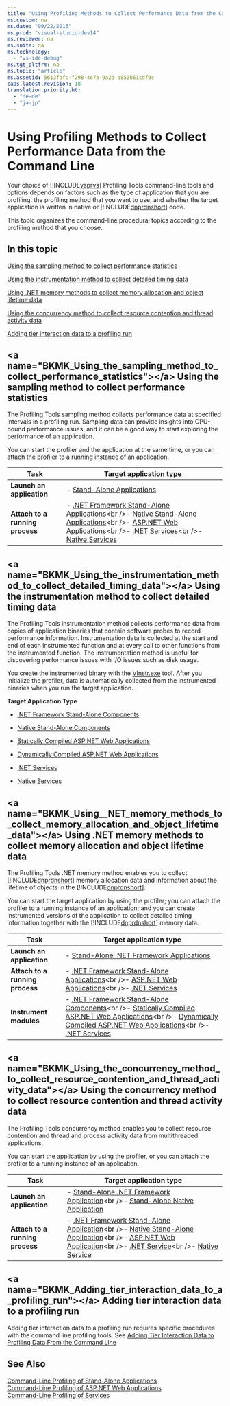 ```yaml
---
title: "Using Profiling Methods to Collect Performance Data from the Command Line"
ms.custom: na
ms.date: "09/22/2016"
ms.prod: "visual-studio-dev14"
ms.reviewer: na
ms.suite: na
ms.technology: 
  - "vs-ide-debug"
ms.tgt_pltfrm: na
ms.topic: "article"
ms.assetid: 5613fafc-f298-4e7a-9a2d-a853b61cdf9c
caps.latest.revision: 18
translation.priority.ht: 
  - "de-de"
  - "ja-jp"
---
```

# Using Profiling Methods to Collect Performance Data from the Command Line
Your choice of [!INCLUDE[vsprvs](../vs140/includes/vsprvs_md.md)] Profiling Tools command-line tools and options depends on factors such as the type of application that you are profiling, the profiling method that you want to use, and whether the target application is written in native or [!INCLUDE[dnprdnshort](../vs140/includes/dnprdnshort_md.md)] code.  
  
 This topic organizes the command-line procedural topics according to the profiling method that you choose.  
  
## In this topic  
 [Using the sampling method to collect performance statistics](#BKMK_Using_the_sampling_method_to_collect_performance_statistics)  
  
 [Using the instrumentation method to collect detailed timing data](#BKMK_Using_the_instrumentation_method_to_collect_detailed_timing_data)  
  
 [Using .NET memory methods to collect memory allocation and object lifetime data](#BKMK_Using__NET_memory_methods_to_collect_memory_allocation_and_object_lifetime_data)  
  
 [Using the concurrency method to collect resource contention and thread activity data](#BKMK_Using_the_concurrency_method_to_collect_resource_contention_and_thread_activity_data)  
  
 [Adding tier interaction data to a profiling run](#BKMK_Adding_tier_interaction_data_to_a_profiling_run)  
  
##  \<a name="BKMK_Using_the_sampling_method_to_collect_performance_statistics">\</a> Using the sampling method to collect performance statistics  
 The Profiling Tools sampling method collects performance data at specified intervals in a profiling run. Sampling data can provide insights into CPU-bound performance issues, and it can be a good way to start exploring the performance of an application.  
  
 You can start the profiler and the application at the same time, or you can attach the profiler to a running instance of an application.  
  
|Task|Target application type|  
|----------|-----------------------------|  
|**Launch an application**|-   [Stand-Alone Applications](../vs140/52dcee2b-f178-4a76-bddc-e36c50bfcb78.md)|  
|**Attach to a running process**|-   [.NET Framework Stand-Alone Applications](../vs140/b62fcbc1-791f-474e-890a-a6c332e0c9ea.md)\<br />-   [Native Stand-Alone Applications](../vs140/df44fe42-281b-4398-b3fc-277b62ae41f1.md)\<br />-   [ASP.NET Web Applications](../vs140/3725ddbe-ce91-4469-991e-8c5ed048c618.md)\<br />-   [.NET Services](../vs140/a0046c47-26c8-4bec-96a0-81da05e5104a.md)\<br />-   [Native Services](../vs140/f783817f-77a0-4eb8-985b-ec3b77eadc42.md)|  
  
##  \<a name="BKMK_Using_the_instrumentation_method_to_collect_detailed_timing_data">\</a> Using the instrumentation method to collect detailed timing data  
 The Profiling Tools instrumentation method collects performance data from copies of application binaries that contain software probes to record performance information. Instrumentation data is collected at the start and end of each instrumented function and at every call to other functions from the instrumented function. The instrumentation method is useful for discovering performance issues with I/O issues such as disk usage.  
  
 You create the instrumented binary with the [VInstr.exe](../vs140/vsinstr.md) tool. After you initialize the profiler, data is automatically collected from the instrumented binaries when you run the target application.  
  
 **Target Application Type**  
  
-   [.NET Framework Stand-Alone Components](../vs140/b7dcc27b-45c6-4302-9552-6fa5b1e94b56.md)  
  
-   [Native Stand-Alone Components](../vs140/36883074-9be8-4e90-a66f-7e87f21fcd30.md)  
  
-   [Statically Compiled ASP.NET Web Applications](../vs140/b260ce68-76e6-4c3b-8062-3c00bd5cf7b8.md)  
  
-   [Dynamically Compiled ASP.NET Web Applications](../vs140/6c140ae2-ecdd-48c7-bd89-3dc1b88e19b0.md)  
  
-   [.NET Services](../vs140/9f73593a-69a7-41b7-a21c-81d3ab0eb8fe.md)  
  
-   [Native Services](../vs140/dfe58b39-63f8-4a87-ab3a-2b5b14faa8d0.md)  
  
##  \<a name="BKMK_Using__NET_memory_methods_to_collect_memory_allocation_and_object_lifetime_data">\</a> Using .NET memory methods to collect memory allocation and object lifetime data  
 The Profiling Tools .NET memory method enables you to collect [!INCLUDE[dnprdnshort](../vs140/includes/dnprdnshort_md.md)] memory allocation data and information about the lifetime of objects in the [!INCLUDE[dnprdnshort](../vs140/includes/dnprdnshort_md.md)].  
  
 You can start the target application by using the profiler; you can attach the profiler to a running instance of an application; and you can create instrumented versions of the application to collect detailed timing information together with the [!INCLUDE[dnprdnshort](../vs140/includes/dnprdnshort_md.md)] memory data.  
  
|Task|Target application type|  
|----------|-----------------------------|  
|**Launch an application**|-   [Stand-Alone .NET Framework Applications](../vs140/3bc53041-91b7-4ad0-8413-f8bf2c4b3f5e.md)|  
|**Attach to a running process**|-   [.NET Framework Stand-Alone Applications](../vs140/9a869fa4-3c98-4e08-b5d9-f43523059f0e.md)\<br />-   [ASP.NET Web Applications](../vs140/d608f85a-41ae-4ca7-85e6-b96624dbc83c.md)\<br />-   [.NET Services](../vs140/how-to--attach-the-profiler-to-a-.net-service-to-collect-memory-data-by-using-the-command-line.md)|  
|**Instrument modules**|-   [.NET Framework Stand-Alone Components](../vs140/d09cc46a-70f5-48f9-aa24-89913e67b359.md)\<br />-   [Statically Compiled ASP.NET Web Applications](../vs140/ea1dcb7c-1dc3-49ff-9418-8795b5b3d3bc.md)\<br />-   [Dynamically Compiled ASP.NET Web Applications](../vs140/2cdd9903-39db-47e8-93dd-5e6a21bc3435.md)\<br />-   [.NET Services](../vs140/2fa072fc-05fe-4420-99c0-51d2ea3ac4ce.md)|  
  
##  \<a name="BKMK_Using_the_concurrency_method_to_collect_resource_contention_and_thread_activity_data">\</a> Using the concurrency method to collect resource contention and thread activity data  
 The Profiling Tools concurrency method enables you to collect resource contention and thread and process activity data from multithreaded applications.  
  
 You can start the application by using the profiler, or you can attach the profiler to a running instance of an application.  
  
|Task|Target application type|  
|----------|-----------------------------|  
|**Launch an application**|-   [Stand-Alone .NET Framework Application](../vs140/17a48848-bd3e-44ef-9971-e39836ff1df2.md)\<br />-   [Stand-Alone Native Application](../vs140/e5aed651-afed-4b70-9a7e-1a6032cc614f.md)|  
|**Attach to a running process**|-   [.NET Framework Stand-Alone Application](../vs140/fdd41576-797e-4312-8520-fee7bb767e4a.md)\<br />-   [Native Stand-Alone Application](../vs140/12d3e0f3-4b74-4e66-8fbf-8ac99bd4f91c.md)\<br />-   [ASP.NET Web Application](../vs140/0e215fdd-55f8-43ef-9534-06542eefe223.md)\<br />-   [.NET Service](../vs140/how-to--attach-the-profiler-to-a-.net-service-to-collect-concurrency-data-by-using-the-command-line.md)\<br />-   [Native Service](../vs140/283a1ee1-b43e-4daf-95ae-1311925a42a8.md)|  
  
##  \<a name="BKMK_Adding_tier_interaction_data_to_a_profiling_run">\</a> Adding tier interaction data to a profiling run  
 Adding tier interaction data to a profiling run requires specific procedures with the command line profiling tools. See [Adding Tier Interaction Data to Profiling Data From the Command Line](../vs140/adding-tier-interaction-data-from-the-command-line.md)  
  
## See Also  
 [Command-Line Profiling of Stand-Alone Applications](../vs140/command-line-profiling-of-stand-alone-applications.md)   
 [Command-Line Profiling of ASP.NET Web Applications](../vs140/command-line-profiling-of-asp.net-web-applications.md)   
 [Command-Line Profiling of Services](../vs140/command-line-profiling-of-services.md)